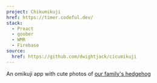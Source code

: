 ```yaml
---
project: Chikumikuji
href: https://timer.codeful.dev/
stack:
  - Preact
  - goober
  - WMR
  - Firebase
source:
  href: https://github.com/dwightjack/cicumikuji
---
```


An omikuji app with cute photos of <a href="https://www.instagram.com/nikkanchikuchiku/" target="_blank">our family's hedgehog</a>
